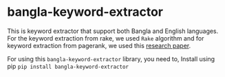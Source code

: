 # bangla-keyword-extractor
This is keyword extractor that support both Bangla and English languages. For the keyword extraction from rake, we used `Rake` algorithm and for keyword extraction from pagerank, we used this [research paper](https://www.researchgate.net/publication/335819660_Keyword_Extraction_from_Bengali_News).

For using this `bangla-keyword-extractor` library, you need to,
Install using pip
```pip install bangla-keyword-extractor```
